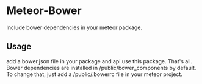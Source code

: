 # Meteor-Bower

Include bower dependencies in your meteor package. 

## Usage
add a bower.json file in your package and api.use this package. That's all.
Bower dependencies are installed in /public/bower_components by default. To change that, 
just add a /public/.bowerrc file in your meteor project.